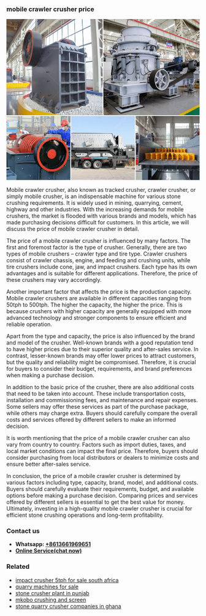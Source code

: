 <h3>mobile crawler crusher price</h3><img src='1708498099.jpg' alt=''><p>Mobile crawler crusher, also known as tracked crusher, crawler crusher, or simply mobile crusher, is an indispensable machine for various stone crushing requirements. It is widely used in mining, quarrying, cement, highway and other industries. With the increasing demands for mobile crushers, the market is flooded with various brands and models, which has made purchasing decisions difficult for customers. In this article, we will discuss the price of mobile crawler crusher in detail.</p><p>The price of a mobile crawler crusher is influenced by many factors. The first and foremost factor is the type of crusher. Generally, there are two types of mobile crushers – crawler type and tire type. Crawler crushers consist of crawler chassis, engine, and feeding and crushing units, while tire crushers include cone, jaw, and impact crushers. Each type has its own advantages and is suitable for different applications. Therefore, the price of these crushers may vary accordingly.</p><p>Another important factor that affects the price is the production capacity. Mobile crawler crushers are available in different capacities ranging from 50tph to 500tph. The higher the capacity, the higher the price. This is because crushers with higher capacity are generally equipped with more advanced technology and stronger components to ensure efficient and reliable operation.</p><p>Apart from the type and capacity, the price is also influenced by the brand and model of the crusher. Well-known brands with a good reputation tend to have higher prices due to their superior quality and after-sales service. In contrast, lesser-known brands may offer lower prices to attract customers, but the quality and reliability might be compromised. Therefore, it is crucial for buyers to consider their budget, requirements, and brand preferences when making a purchase decision.</p><p>In addition to the basic price of the crusher, there are also additional costs that need to be taken into account. These include transportation costs, installation and commissioning fees, and maintenance and repair expenses. Some sellers may offer these services as part of the purchase package, while others may charge extra. Buyers should carefully compare the overall costs and services offered by different sellers to make an informed decision.</p><p>It is worth mentioning that the price of a mobile crawler crusher can also vary from country to country. Factors such as import duties, taxes, and local market conditions can impact the final price. Therefore, buyers should consider purchasing from local distributors or dealers to minimize costs and ensure better after-sales service.</p><p>In conclusion, the price of a mobile crawler crusher is determined by various factors including type, capacity, brand, model, and additional costs. Buyers should carefully evaluate their requirements, budget, and available options before making a purchase decision. Comparing prices and services offered by different sellers is essential to get the best value for money. Ultimately, investing in a high-quality mobile crawler crusher is crucial for efficient stone crushing operations and long-term profitability.</p><h3>Contact us</h3><ul><li><strong>Whatsapp:&nbsp;<a href="https://wa.me/8613661969651">+8613661969651</a></strong></li><li><a href="https://swt.shibang-china.com/?git&amp;zhl&amp;mobile crawler crusher price"><strong>Online Service(chat now)</strong></a></li></ul><h3>Related</h3><ul><li><a href='impact crusher 5tph for sale south africa.md'>impact crusher 5tph for sale south africa</a></li><li><a href='quarry machines for sale.md'>quarry machines for sale</a></li><li><a href='stone crusher plant in punjab.md'>stone crusher plant in punjab</a></li><li><a href='mkobo crushing and screen.md'>mkobo crushing and screen</a></li><li><a href='stone quarry crusher companies in ghana.md'>stone quarry crusher companies in ghana</a></li></ul>